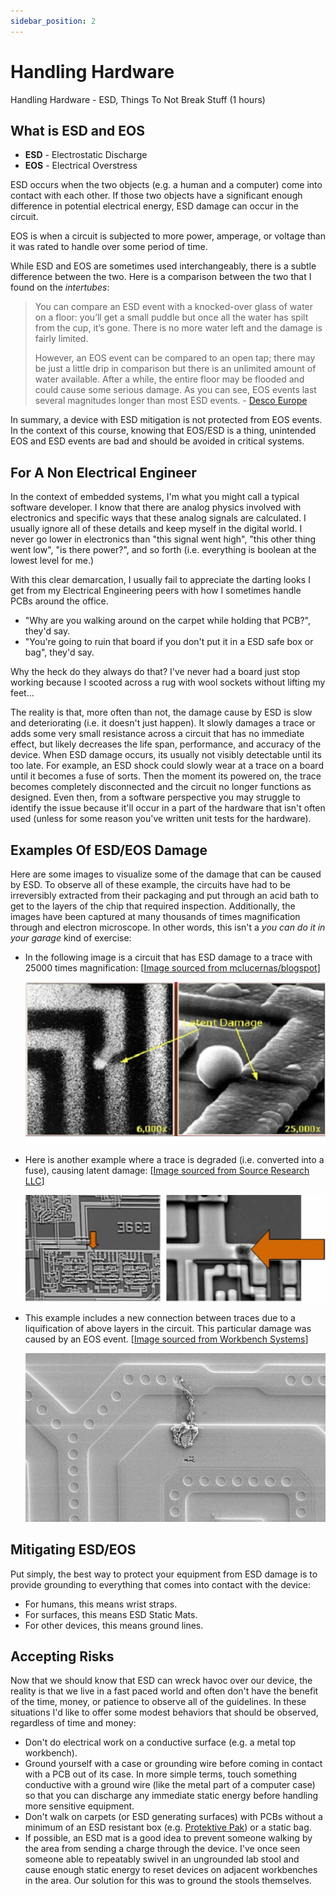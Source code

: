 ```yaml
---
sidebar_position: 2
---
```


# Handling Hardware

Handling Hardware - ESD, Things To Not Break Stuff (1 hours)

## What is ESD and EOS

- **ESD** - Electrostatic Discharge
- **EOS** - Electrical Overstress

ESD occurs when the two objects (e.g. a human and a computer) come into contact with each other. If those two objects have a significant enough difference in potential electrical energy, ESD damage can occur in the circuit.

EOS is when a circuit is subjected to more power, amperage, or voltage than it was rated to handle over some period of time.

While ESD and EOS are sometimes used interchangeably, there is a subtle difference between the two. Here is a comparison between the two that I found on the _intertubes_:

> You can compare an ESD event with a knocked-over glass of water on a floor:
> you’ll get a small puddle but once all the water has spilt from the cup,
> it’s gone. There is no more water left and the damage is fairly limited.
>
> However, an EOS event can be compared to an open tap; there may be just a
> little drip in comparison but there is an unlimited amount of water
> available. After a while, the entire floor may be flooded and could cause
> some serious damage. As you can see, EOS events last several magnitudes
> longer than most ESD events. - [Desco Europe](https://www.rs-online.com/designspark/the-difference-between-eos-and-esd)

In summary, a device with ESD mitigation is not protected from EOS events. In the context of this course, knowing that EOS/ESD is a thing, unintended EOS and ESD events are bad and should be avoided in critical systems.

## For A Non Electrical Engineer

In the context of embedded systems, I'm what you might call a typical software developer. I know that there are analog physics involved with electronics and specific ways that these analog signals are calculated. I usually ignore all of these details and keep myself in the digital world. I never go lower in electronics than "this signal went high", "this other thing went low", "is there power?", and so forth (i.e. everything is boolean at the lowest level for me.)

With this clear demarcation, I usually fail to appreciate the darting looks I get from my Electrical Engineering peers with how I sometimes handle PCBs around the office.

- "Why are you walking around on the carpet while holding that PCB?", they'd say.
- "You're going to ruin that board if you don't put it in a ESD safe box or bag", they'd say.

Why the heck do they always do that? I've never had a board just stop working because I scooted across a rug with wool sockets without lifting my feet...

The reality is that, more often than not, the damage cause by ESD is slow and deteriorating (i.e. it doesn't just happen). It slowly damages a trace or adds some very small resistance across a circuit that has no immediate effect, but likely decreases the life span, performance, and accuracy of the device. When ESD damage occurs, its usually not visibly detectable until its too late. For example, an ESD shock could slowly wear at a trace on a board until it becomes a fuse of sorts. Then the moment its powered on, the trace becomes completely disconnected and the circuit no longer functions as designed. Even then, from a software perspective you may struggle to identify the issue because it'll occur in a part of the hardware that isn't often used (unless for some reason you've written unit tests for the hardware).

## Examples Of ESD/EOS Damage

Here are some images to visualize some of the damage that can be caused by ESD. To observe all of these example, the circuits have had to be irreversibly extracted from their packaging and put through an acid bath to get to the layers of the chip that required inspection. Additionally, the images have been captured at many thousands of times magnification through and electron microscope. In other words, this isn't a _you can do it in your garage_ kind of exercise:

- In the following image is a circuit that has ESD damage to a trace with 25000 times magnification: [[Image sourced from mclucernas/blogspot](http://mclucernas.blogspot.com/2012/04/safety-precautions-before-performing.html)]

  ![Catastrophic Damage](./Handling_Hardware/latent-damage-6000x-25000x.jpg 'Catastrophic Damage')

- Here is another example where a trace is degraded (i.e. converted into a fuse), causing latent damage: [[Image sourced from Source Research LLC](http://www.sourceresearch.com/newsletter/ESD.cfm?emART)]

  ![degraded trace damage](./Handling_Hardware/esd-degraded-trace.png)

- This example includes a new connection between traces due to a liquification of above layers in the circuit. This particular damage was caused by an EOS event. [[Image sourced from Workbench Systems](https://blog.item24.com/en/workbenches/identifying-esd-damage-using-an-electron-microscope/)]

  ![flashover from overstress](./Handling_Hardware/esd-flashover-zoomed.jpg)

## Mitigating ESD/EOS

Put simply, the best way to protect your equipment from ESD damage is to provide grounding to everything that comes into contact with the device:

- For humans, this means wrist straps.
- For surfaces, this means ESD Static Mats.
- For other devices, this means ground lines.

## Accepting Risks

Now that we should know that ESD can wreck havoc over our device, the reality is that we live in a fast paced world and often don't have the benefit of the time, money, or patience to observe all of the guidelines. In these situations I'd like to offer some modest behaviors that should be observed, regardless of time and money:

- Don't do electrical work on a conductive surface (e.g. a metal top workbench).
- Ground yourself with a case or grounding wire before coming in contact with a PCB out of its case. In more simple terms, touch something conductive with a ground wire (like the metal part of a computer case) so that you can discharge any immediate static energy before handling more sensitive equipment.
- Don't walk on carpets (or ESD generating surfaces) with PCBs without a minimum of an ESD resistant box (e.g. [Protektive Pak](http://protektivepak.descoindustries.com/Catalog/2016-Protektive-Pak-Catalog.pdf)) or a static bag.
- If possible, an ESD mat is a good idea to prevent someone walking by the area from sending a charge through the device. I've once seen someone able to repeatably swivel in an ungrounded lab stool and cause enough static energy to reset devices on adjacent workbenches in the area. Our solution for this was to ground the stools themselves.
